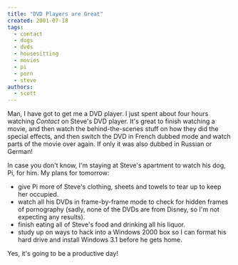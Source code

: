 ```yaml
---
title: "DVD Players are Great"
created: 2001-07-18
tags: 
  - contact
  - dogs
  - dvds
  - housesitting
  - movies
  - pi
  - porn
  - steve
authors: 
  - scott
---
```


Man, I have got to get me a DVD player. I just spent about four hours watching _Contact_ on Steve's DVD player. It's great to finish watching a movie, and then watch the behind-the-scenes stuff on how they did the special effects, and then switch the DVD in French dubbed mode and watch parts of the movie over again. If only it was also dubbed in Russian or German!

In case you don't know, I'm staying at Steve's apartment to watch his dog, Pi, for him. My plans for tomorrow:

- give Pi more of Steve's clothing, sheets and towels to tear up to keep her occupied.
- watch all his DVDs in frame-by-frame mode to check for hidden frames of pornography (sadly, none of the DVDs are from Disney, so I'm not expecting any results).
- finish eating all of Steve's food and drinking all his liquor.
- study up on ways to hack into a Windows 2000 box so I can format his hard drive and install Windows 3.1 before he gets home.

Yes, it's going to be a productive day!
